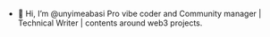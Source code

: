 - 👋 Hi, I’m @unyimeabasi
  Pro vibe coder and Community manager | Technical Writer | contents around web3 projects.
  

